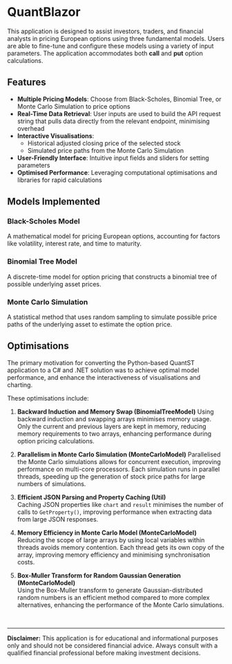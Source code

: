 # QuantBlazor

This application is designed to assist investors, traders, and financial analysts in pricing European options using
three fundamental models. Users are able to fine-tune and configure these models using a variety of input parameters. The application accommodates both **call** and **put** option calculations.

## Features

- **Multiple Pricing Models**: Choose from Black-Scholes, Binomial Tree, or Monte Carlo Simulation to price options
- **Real-Time Data Retrieval**: User inputs are used to build the API request string that pulls data directly from the relevant endpoint, minimising overhead
- **Interactive Visualisations**:
    - Historical adjusted closing price of the selected stock
    - Simulated price paths from the Monte Carlo Simulation
- **User-Friendly Interface**: Intuitive input fields and sliders for setting parameters
- **Optimised Performance**: Leveraging computational optimisations and libraries for rapid calculations

## Models Implemented

### Black-Scholes Model

A mathematical model for pricing European options, accounting for factors like volatility, interest rate, and time to
maturity.

### Binomial Tree Model

A discrete-time model for option pricing that constructs a binomial tree of possible underlying asset prices.

### Monte Carlo Simulation

A statistical method that uses random sampling to simulate possible price paths of the underlying asset to estimate the
option price.

## Optimisations

The primary motivation for converting the Python-based QuantST application to a C# and .NET solution was to achieve optimal model performance, and enhance the interactiveness of visualisations and charting.  

These optimisations include:

1. **Backward Induction and Memory Swap (BinomialTreeModel)**
   Using backward induction and swapping arrays minimises memory usage. Only the current and previous layers are kept in memory, reducing memory requirements to two arrays, enhancing performance during option pricing calculations.

2. **Parallelism in Monte Carlo Simulation (MonteCarloModel)**
   Parallelised the Monte Carlo simulations allows for concurrent execution, improving performance on multi-core processors. Each simulation runs in parallel threads, speeding up the generation of stock price paths for large numbers of simulations.

3. **Efficient JSON Parsing and Property Caching (Util)**  
   Caching JSON properties like `chart` and `result` minimises the number of calls to `GetProperty()`, improving performance when extracting data from large JSON responses.

4. **Memory Efficiency in Monte Carlo Model (MonteCarloModel)**  
   Reducing the scope of large arrays by using local variables within threads avoids memory contention. Each thread gets its own copy of the array, improving memory efficiency and minimising synchronisation costs.

5. **Box-Muller Transform for Random Gaussian Generation (MonteCarloModel)**  
   Using the Box-Muller transform to generate Gaussian-distributed random numbers is an efficient method compared to more complex alternatives, enhancing the performance of the Monte Carlo simulations.

<br>
<hr>

**Disclaimer:** This application is for educational and informational purposes only and should not be considered financial advice. Always consult with a qualified financial professional before making investment decisions.
